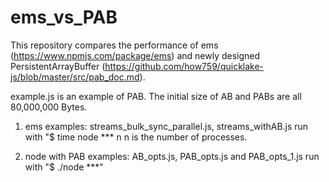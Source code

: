 # ems_vs_PAB

This repository compares the performance of ems (https://www.npmjs.com/package/ems) and newly designed PersistentArrayBuffer (https://github.com/how759/quicklake-js/blob/master/src/pab_doc.md).

example.js is an example of PAB.
The initial size of AB and PABs are all 80,000,000 Bytes.

1. ems
  examples: streams_bulk_sync_parallel.js, streams_withAB.js 
  run with "$ time node *** n       n is the number of processes.
  
2. node with PAB
  examples: AB_opts.js, PAB_opts.js and PAB_opts_1.js
  run with "$ ./node ***"

